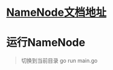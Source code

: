 # [NameNode文档地址](https://k09fwcvk9a.feishu.cn/docx/doxcn3jU4hBUQPyiMRsS1M7cRCZ)

# 运行NameNode

> 切换到当前目录
> go run main.go